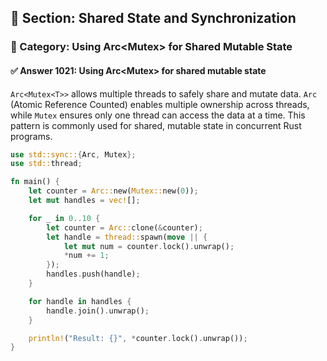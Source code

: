 ## 📘 Section: Shared State and Synchronization
### 🔹 Category: Using Arc<Mutex<T>> for Shared Mutable State
#### ✅ Answer 1021: Using Arc<Mutex<T>> for shared mutable state

`Arc<Mutex<T>>` allows multiple threads to safely share and mutate data. `Arc` (Atomic Reference Counted) enables multiple ownership across threads, while `Mutex` ensures only one thread can access the data at a time. This pattern is commonly used for shared, mutable state in concurrent Rust programs.

```rust
use std::sync::{Arc, Mutex};
use std::thread;

fn main() {
    let counter = Arc::new(Mutex::new(0));
    let mut handles = vec![];

    for _ in 0..10 {
        let counter = Arc::clone(&counter);
        let handle = thread::spawn(move || {
            let mut num = counter.lock().unwrap();
            *num += 1;
        });
        handles.push(handle);
    }

    for handle in handles {
        handle.join().unwrap();
    }

    println!("Result: {}", *counter.lock().unwrap());
}
```
